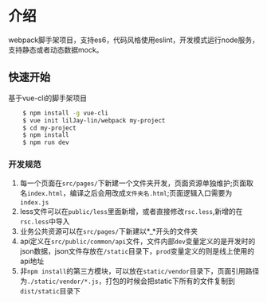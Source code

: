 # 介绍

webpack脚手架项目，支持es6，代码风格使用eslint，开发模式运行node服务，支持静态或者动态数据mock。

## 快速开始

基于vue-cli的脚手架项目

``` bash
    $ npm install -g vue-cli
    $ vue init lilJay-lin/webpack my-project
    $ cd my-project
    $ npm install
    $ npm run dev
```

### 开发规范

1. 每一个页面在`src/pages/`下新建一个文件夹开发，页面资源单独维护;页面取名`index.html`，编译之后会用改成`文件夹名.html`;页面逻辑入口需要为`index.js`
2. less文件可以在`public/less`里面新增，或者直接修改`rsc.less`,新增的在`rsc.less`中导入
3. 业务公共资源可以在`src/pages/`下新建以*_*开头的文件夹
4. api定义在`src/public/common/api`文件，文件内部`dev`变量定义的是开发时的json数据，json文件存放在`/static`目录下，`prod`变量定义的则是线上使用的api地址
5. 非`npm install`的第三方模块，可以放在`static/vendor`目录下，页面引用路径为`./static/vendor/*.js`，打包的时候会把static下所有的文件复制到`dist/static`目录下
